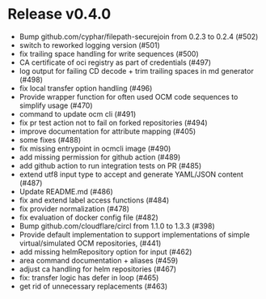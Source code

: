 # Release v0.4.0

- Bump github.com/cyphar/filepath-securejoin from 0.2.3 to 0.2.4 (#502)
- switch to reworked logging version (#501)
- fix trailing space handling for write sequences (#500)
- CA certificate of oci registry as part of credentials (#497)
- log output for failing CD decode + trim trailing spaces in md generator (#498)
- fix local transfer option handling (#496)
- Provide wrapper function for often used OCM code sequences to simplify usage (#470)
- command to update ocm cli (#491)
- fix pr test action not to fail on forked repositories (#494)
- improve documentation for attribute mapping (#405)
- some fixes (#488)
- fix missing entrypoint in ocmcli image (#490)
- add missing permission for github action (#489)
- add github action to run integration tests on PR (#485)
- extend utf8 input type to accept and generate YAML/JSON content (#487)
- Update README.md (#486)
- fix and extend label access functions (#484)
- fix provider normalization (#478)
- fix evaluation of docker config file (#482)
- Bump github.com/cloudflare/circl from 1.1.0 to 1.3.3 (#398)
- Provide default implementation to support implementations of simple virtual/simulated OCM repositories, (#441)
- add missing helmRepository option for input (#462)
- area command documentation + aliases (#459)
- adjust ca handling for helm repositories (#467)
- fix: transfer logic has defer in loop (#465)
- get rid of unnecessary replacements (#463)
